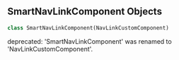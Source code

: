 ## SmartNavLinkComponent Objects

```python
class SmartNavLinkComponent(NavLinkCustomComponent)
```

deprecated: 'SmartNavLinkComponent' was renamed to 'NavLinkCustomComponent'.

<a id="unreal.NavLinkRenderingComponent"></a>